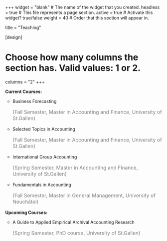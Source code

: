 +++
widget = "blank"  # The name of the widget that you created.
headless = true  # This file represents a page section.
active = true  # Activate this widget? true/false
weight = 40  # Order that this section will appear in.

title = "Teaching"

[design]
  # Choose how many columns the section has. Valid values: 1 or 2.
  columns = "2"
+++

<div>
    <b>Current Courses:</b>
    <ul>
        <li type="circle">Business Forecasting<br><p style="color:grey;font-size:16px">(Fall Semester, Master in Accounting and Finance, University of St.Gallen)</p></li>
        <li type="circle">Selected Topics in Accounting<br><p style="color:grey;font-size:16px">(Fall Semester, Master in Accounting and Finance, University of St.Gallen)</p></li>
        <li type="circle">International Group Accounting<br><p style="color:grey;font-size:16px">(Spring Semester, Master in Accounting and Finance, University of St.Gallen)</p></li>
        <li type="circle">Fundamentals in Accounting<br><p style="color:grey;font-size:16px">(Fall Semester, Master in General Management, University of Neuchâtel)</p></li>
    </ul>
    <b>Upcoming Courses:</b>
    <ul>
        <li type="circle">A Guide to Applied Empirical Archival Accounting Research<br><p style="color:grey;font-size:16px">(Spring Semester, PhD course, University of St.Gallen)</p></li>
    </ul>
</div>